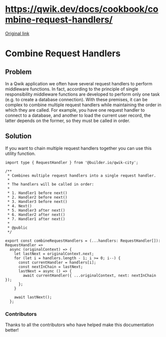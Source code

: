 # https://qwik.dev/docs/cookbook/combine-request-handlers/

[Original link](https://qwik.dev/docs/cookbook/combine-request-handlers/)

# Combine Request Handlers

## Problem

In a Qwik application we often have several request handlers to perform middleware functions.
In fact, according to the principle of single responsibility middleware functions are developed to perform only one task (e.g. to create a database connection).
With these premises, it can be complex to combine multiple request handlers while maintaining the order in which they are called.
For example, you have one request handler to connect to a database, and another to load the current user record, the latter depends on the former, so they must be called in order.

## Solution

If you want to chain multiple request handlers together you can use this utility function.

```
import type { RequestHandler } from '@builder.io/qwik-city';
 
/**
 * Combines multiple request handlers into a single request handler.
 *
 * The handlers will be called in order:
 *
 * 1. Handler1 before next()
 * 2. Handler2 before next()
 * 3. Handler3 before next()
 * 4. Next()
 * 5. Handler3 after next()
 * 6. Handler2 after next()
 * 7. Handler1 after next()
 *
 * @public
 */
 
export const combineRequestHandlers = (...handlers: RequestHandler[]): RequestHandler =>
  async (originalContext) => {
    let lastNext = originalContext.next;
    for (let i = handlers.length - 1; i >= 0; i--) {
      const currentHandler = handlers[i];
      const nextInChain = lastNext;
      lastNext = async () => {
        await currentHandler({ ...originalContext, next: nextInChain });
      };
    }
 
    await lastNext();
  };
```

### Contributors

Thanks to all the contributors who have helped make this documentation better!
